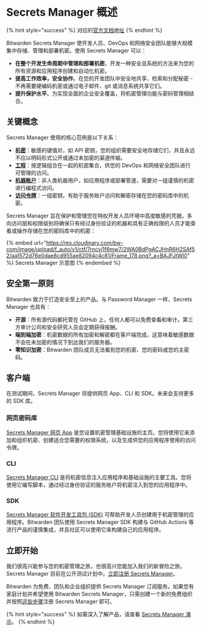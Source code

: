 # Secrets Manager 概述

{% hint style="success" %}
对应的[官方文档地址](https://bitwarden.com/help/secrets-manager-overview/)
{% endhint %}

Bitwarden Secrets Manager 使开发人员、DevOps 和网络安全团队能够大规模集中存储、管理和部署机密。使用 Secrets Manager 可以：

* **在整个开发生命周期中管理和部署机密**。开发一种安全且系统的方法来为您的所有资源和应用程序创建和自动化机密。
* **提高工作效率，安全协作**。在您的开发团队中安全地共享、检索和分配秘密 - 不再需要硬编码机密或通过电子邮件、git 或消息系统共享它们。
* **提升保护水平**。为实现全面的企业安全覆盖，将机密管理功能与密码管理相结合。

## 关键概念 <a href="#key-concepts" id="key-concepts"></a>

Secrets Manager 使用的核心范例是以下关系：

* [**机密**](your-secrets/secrets.md)：敏感的键值对，如 API 密钥，您的组织需要安全地存储它们，并且永远不应以明码形式公开或通过未加密的渠道传输。
* [**工程**](your-secrets/projects.md)：按逻辑组合在一起的机密集合，供您的 DevOps 和网络安全团队进行可管理的访问。
* [**机器账户**](your-secrets/machine-accounts.md)：非人类机器用户，如应用程序或部署管道，需要对一组谨慎的机密进行编程式访问。
* [**访问令牌**](your-secrets/access-tokens.md)：一组密钥，有助于服务账户访问和解密存储在您的密码库中的机密。

Secrets Manager 旨在保护和管理您在特权开发人员环境中高度敏感的凭据。多向访问层和权限级别将确保只有经过身份验证的机器和具有正确权限的人员才能查看或操作存储在您的密码库中的机密：

{% embed url="https://res.cloudinary.com/bw-com/image/upload/f_auto/v1/ctf/7rncvj1f8mw7/2WA0BdPgACJHnR6H2SAf52/aa1572d76e0dae8cd955ae82094c4c81/Frame_178.png?_a=BAJFJtWI0" %}
Secrets Manager 示意图
{% endembed %}

## 安全第一原则 <a href="#security-first-principles" id="security-first-principles"></a>

Bitwarden 致力于打造安全至上的产品。与 Password Manager 一样，Secrets Manager 也具有：

* **开源**：所有源代码都托管在 GitHub 上，任何人都可以免费查看和审计。第三方审计公司和安全研究人员会定期获得报酬。
* **端到端加密**：机密数据的所有加密和解密都在客户端完成，这意味着敏感数据不会在未加密的情况下到达我们的服务器。
* **零知识加密**：Bitwarden 团队成员无法看到您的机密、您的密码或您的主密码。

## 客户端 <a href="#clients" id="clients"></a>

在测试期间，Secrets Manager 将提供网页 App、CLI 和 SDK。未来会支持更多的 SDK 库。

### 网页密码库 <a href="#web-vault" id="web-vault"></a>

[Secrets Manager 网页 App](get-started/secrets-manager-quick-start.md) 是您设置机密管理基础设施的主页。您将使用它来添加和组织机密、创建适合您需要的权限系统，以及生成供您的应用程序使用的访问令牌。

### CLI

[Secrets Manager CLI](developer-tools/secrets-manager-cli.md) 是将机密信息注入应用程序和基础设施的主要工具。您将使用它编写脚本，通过经过身份验证的服务账户将机密注入到您的应用程序中。

### SDK

[Secrets Manager 软件开发工具包 (SDK)](developer-tools/secrets-manager-sdk.md) 可帮助开发人员创建用于机密管理的应用程序。Bitwarden 团队使用 Secrets Manager SDK 构建与 GitHub Actions 等流行产品的谨慎集成，并且社区可以使用它来构建自己的应用程序。

## 立即开始 <a href="#get-started-today" id="get-started-today"></a>

我们很高兴能参与您的机密管理之旅，也很高兴您能加入我们的新冒险之旅。Secrets Manager 目前在公开测试计划中。[立即注册 Secrets Manager](https://bitwarden.com/products/secrets-manager/#secrets-manager-get-started)。

Bitwarden 为免费、团队和企业组织提供 Secrets Manager 订阅服务。如果您有家庭计划并希望使用 Bitwarden Secrets Manager，只需创建一个新的免费组织并按照[这些步骤](get-started/secrets-manager-quick-start.md)注册 Secrets Manager 即可。

{% hint style="success" %}
如需深入了解产品，请查看 [Secrets Manager 演示](https://bitwarden.com/resources/videos/bitwarden-secrets-manager-product-demo-replay/)。
{% endhint %}

